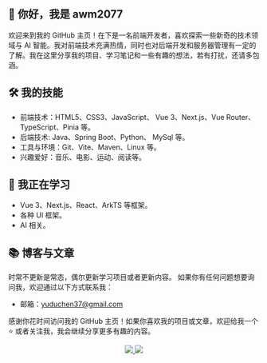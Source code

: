 ## 👋 你好，我是 awm2077

欢迎来到我的 GitHub 主页！在下是一名前端开发者，喜欢探索一些新奇的技术领域与 AI 智能。我对前端技术充满热情，同时也对后端开发和服务器管理有一定的了解。我在这里分享我的项目、学习笔记和一些有趣的想法，若有打扰，还请多包涵。

## 🛠️ 我的技能

- 前端技术：HTML5、CSS3、JavaScript、 Vue 3、Next.js、Vue Router、 TypeScript、Pinia 等。
- 后端技术: Java、Spring Boot、Python、 MySql 等。
- 工具与环境：Git、Vite、Maven、Linux 等。
- 兴趣爱好：音乐、电影、运动、阅读等。

## 🌱 我正在学习

- Vue 3、Next.js、React、ArkTS 等框架。
- 各种 UI 框架。
- AI 相关。

## 📚 博客与文章

时常不更新是常态，偶尔更新学习项目或者更新内容。
如果你有任何问题想要询问我，欢迎通过以下方式联系我：

- 邮箱：[yuduchen37@gmail.com](mailto:yuduchen37@gmail.com)

感谢你花时间访问我的 GitHub 主页！如果你喜欢我的项目或文章，欢迎给我一个 ⭐️ 或者关注我，我会继续分享更多有趣的内容。

<p align="center">
  <a href="https://skillicons.dev">
    <img src="https://skillicons.dev/icons?i=html,js,css,vue,nextjs,ts,vscode,git,anaconda,py,astro,blender,cloudflare,&theme=light" />
    <img src="https://skillicons.dev/icons?i=discord,github,gmail,idea,java,maven,mysql,nginx,linux,postman,npm&theme=light"/>
  </a>
</p>
